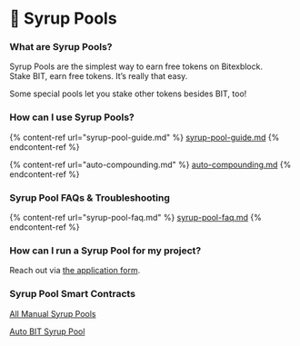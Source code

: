 # 🍯 Syrup Pools


### **What are Syrup Pools?**

Syrup Pools are the simplest way to earn free tokens on Bitexblock.\
Stake BIT, earn free tokens. It’s really that easy.

Some special pools let you stake other tokens besides BIT, too!

### **How can I use Syrup Pools?**

{% content-ref url="syrup-pool-guide.md" %}
[syrup-pool-guide.md](syrup-pool-guide.md)
{% endcontent-ref %}

{% content-ref url="auto-compounding.md" %}
[auto-compounding.md](auto-compounding.md)
{% endcontent-ref %}

### Syrup Pool FAQs & Troubleshooting

{% content-ref url="syrup-pool-faq.md" %}
[syrup-pool-faq.md](syrup-pool-faq.md)
{% endcontent-ref %}

### **How can I run a Syrup Pool for my project?**

Reach out via [the application form](https://docs.bitexblock.com/contact-us/business-partnerships).

### Syrup Pool Smart Contracts <a href="#docs-internal-guid-c4c16237-7fff-3c33-3a56-18ccd8853f86" id="docs-internal-guid-c4c16237-7fff-3c33-3a56-18ccd8853f86"></a>

[All Manual Syrup Pools](../../code/smart-contracts/main-staking-masterchef-contract.md)

[Auto BIT Syrup Pool](../../code/smart-contracts/bitvault.md)

### &#x20;<a href="#docs-internal-guid-c4c16237-7fff-3c33-3a56-18ccd8853f86" id="docs-internal-guid-c4c16237-7fff-3c33-3a56-18ccd8853f86"></a>



